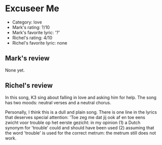 # Excuseer Me

 * Category: love
 * Mark's rating: ?/10
 * Mark's  favorite lyric: '?'
 * Richel's rating: 4/10
 * Richel's favorite lyric: none

## Mark's review

None yet.

## Richel's review

In this song, K3 sing about falling in love and asking him for help. The
song has two moods: neutral verses and a neutral chorus.

Personally, I think this is a dull and plain song. There is one line in
the lyrics that deserves special attention: 'Toe zeg me dat jij ook af
en toe eens zwicht voor trouble op het eerste gezicht: in my opinion (1)
a Dutch synonym for 'trouble' could and should have been used (2)
assuming that the word 'trouble' is used for the correct metrum: the
metrum still does not work.